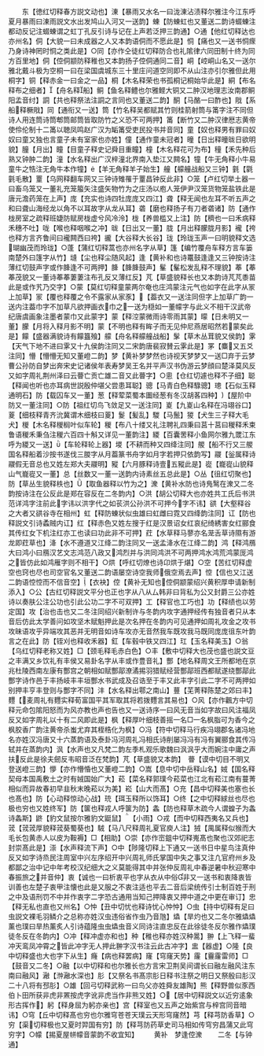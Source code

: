 <!-- { "loadSidebar": true } -->
　　东【徳红切释春方説文动也】涷【暴雨又水名一曰泷涷沾渍释尔雅注今江东呼夏月暴雨曰涷雨説文水出发鸠山入河又一送韵】蝀【防蝀虹也又董送二韵诗蝃蝀注都动反记注蝃蝀谓之虹丁孔反引诗与记在上声若泛押三韵通】○通【他红切释达也亦州名】侗【大貌一曰未成器之人又本韵语侗而不愿此是】恫【痛也又一送书恫瘝乃身诗神罔时恫之类此是】○同【亦作仝徒红切释防合也礼隂律六同田制十终为同方百里地】侗【倥侗颛防释稚也又本韵扬子倥侗通同二音】峒【崆峒山名又一送尔雅北戴斗极为空桐一曰在梁国虞城东三十里庄问道空同即不从山注亦引尔雅但此用桐字】铜【释赤金一曰金之一品】桐【木名释荣也书孤桐记桐始华此是】絧【布名释布之细者】【舟名释船】鲖【鱼名释鳢也尔雅鲣大铜又二肿汉地理志汝南郡鲖阳孟音纣】詷【共也释祭法注詷之言同也又董送二韵】酮【马酪一曰酢也】戙【系船释橛戙】同【通衔又一送】筒【竹名释吴都赋其竹则桂箭射筒与筩字注不同但诗人用连筒诗筒郫筒邮筒皆取防竹之义恐不可两押】筩【断竹又二肿汉律厯志黄帝使伶伦制十二筩以聴凤鸣赵广汉为缿筩受吏民投书并音同】童【奴也释男有罪曰奴奴曰童又独也言童子未有室家也亦姓】僮【通作童未冠者】曈【日出释曈昽日欲明貌】朣【月出】瞳【目童子释史记舜目重瞳】橦【木名释花可为布】穜【禾先种后熟又钟肿二韵】潼【水名释出广汉梓潼北界南入垫江又闗名】犝【牛无角释小牛易童牛之牿注无角牛本作犝】【羊无角释羊子始生】艟【艨艟战船又三钟】氃【氋氃毛散】罿【乌网释翻车网又三钟诗雉罹于罿昌钟反此非】○笼【卢红切举土器一曰畜乌笼又一董礼充笼箙矢注盛矢物竹为之庄汤以庖人笼伊尹汉笼货物笼盐铁此是唐元澹药笼在上声】庞【充实也诗四牡庞庞又四江】聋【释无闻也左耳不听五声之和曰聋山海经龙以角不以耳故字从龙从耳】砻【磨也释扬子有刀者砻诸】防【通作栊房室之疏释班婕防赋房栊虚兮风冷泠】栊【养兽槛又上注】防【穧也一曰禾病释禾穗不吐】咙【喉也释咽喉之冲】昽【日出又一董】胧【月出释朦胧月影】襱【袴也释方言齐鲁间曰襱闗西曰袴】豅【大谷释大长谷】珑【玲珑玉声一曰明貌释文选瑚幽茂而玲珑】○蓬【蒲红切释蒿也亦州名字从草】篷【编竹覆舟车释方言车篓南楚外曰篷字从竹】塳【尘也释尘随风起】逢【黄补和也诗鼍鼓逢逢又三钟按诗注薄红切鼓声字或作韸逢不可两押】韸【韸韸鼓声】髼【髼松发乱释不理貌】菶【菶菶茂貌又一董诗菶菶萋萋注布孔反又薄红反】芃【草盛貌释长也又本韵诗芃芃黍苗此是或作艽乃交字】○蒙【莫红切释童蒙两尔奄也庄鸿蒙注元气也如字在此字从冡上加草】冡【覆也释覆之令不露家从家豕】【葢衣又一送注同但字上加草广韵一送内注葢巾字不加草凡欲押画衣巾之一送为穏如一董幪字与此义不相干汉武帝纪唐虞画象注墨者蒙巾又此蒙字】蒙【释涳蒙微雨诗零雨其蒙】曚【日未明又一董】朦【月将入释月影不明】蒙【不明也释有眸子而无见仲尼燕居昭然若蒙矣此是】饛【盛器满貌诗有饛簋飱】艨【舟名释艨艟战船】髳【草木丛茸貌又侯韵】雺【天气下地不进曰雺又十九侯韵注同又二宋韵唐裴寂賛云雺此是】罞【麋又五爻注同】懵【懵懵无知又董嶝二韵】梦【黄补梦梦然也诗视天梦梦又一送□弃于云梦曹公孙防自梦出奔宋史记诸侯年表寿梦吴王名并平声汉书伪游云梦顔曰楚泽莫风反又如字周礼荆州泽曰云瞢亡贡亡雄二音又此瞢字】○悤【仓红切遽也释不子细】聪【释闻也听也亦耳病世説殷仲堪父尝患耳聪】骢【马青白色释騄骢】璁【石似玉释通明石】防【载囚车又一董】葱【释荤菜蜀本圗经葱有冬汉胡茖四种】【屋阶中防又一董注同】○防【祖红切鸟飞敛足又一送注同】嵏【九嵏山名释在冯翊谷口】葼【细枝释青齐沇冀谓木细枝曰葼】鬉【髪乱】騣【马鬛】猣【犬生三子释大毛犬】椶【木名释椶榈叶似车轮】稯【布八十缕又礼注聘礼四秉曰莒十莒曰稯释禾束鲁语稯禾秉刍注稯六百四十斛又详见一董韵注】緵【百囊罟释小鱼网尔雅九罭江东呼为緵又一送】【车轮释轮上器】堫【不耕而种又四绛注同】艐【船不行又三艐国名释船着沙按书遂伐三朡字从月葢篆书舟字如月字若押只依韵写】鬷【釡属释诗鬷假无音总也又姓左郑大夫鬷明】豵【六月豚释诗壹五豵此是】嵸【巃嵸山貌释山气巃嵸又一董】总【丝数又一董一送韵内诗素丝五总此是】○丛【徂红切聚也】防【草丛生貌释柣也】【取鱼器释以竹为之】潨【黄补水防也诗鳬鹥在潨又二冬韵按诗注在公反此是郑在容反在二冬韵内】○洪【胡公切释大也亦姓共工氏后书洪范详鸿字注前此字讳以洪字代之如苌洪公孙洪不可押今字不讳】谼【大壑释谷之大者又谼谷寺在相州】虹【释防蝀状似虫雄曰虹雌曰霓又四绛韵注同】讧【防也释説文引诗蟊贼内讧】红【释赤色又姓左搜于红是汉景诏女红哀纪绮綉害女红郦食其传红女下机注红亦工也读曰功此非不可押】荭【水草释马蓼亦名茏舌草诗隰有游龙即荭草也】洚【水不遵道又江绛二韵注同又一送孟洚水在江绛二韵】鸿【释鸿鴈大曰鸿小曰鴈汉艺文志鸿范八政又鸿烈并与洪同鸿洪不可两押鸿水鸿荒鸿蒙厐鸿之皆仿此如鸿雁字则不相干】○烘【呼红切燎也诗卬烘于煁】○空【苦红切释虚空也窍也尽也司空官名又董送二韵语屡空诗空我师俄空焉去声】悾【信也又江送二韵语悾悾而不信音空】【衣袂】倥【黄补无知也倥侗颛蒙绍兴黄积厚申请新制添入】○公【古红切释説文平分也正也字从八从厶韩非曰背私为公又封爵三公亦姓诗以奏肤公注公功也引此公功二字不可双押】工【释官也工巧也】功【释绩也以劳定国】攻【治也击也又二冬注同绍兴新制许与冬韵内攻字通押经传有独音者只从本音后仿此太学善问如攻坚木赋魁押此是次名押在冬韵内可见通押如周礼攻金之攻书攻昧语攻乎异端攻其恶并无明音如诗车攻亦无音然我车既攻我马既同庞庞徂东叶韵言之在此】防【铚刈也释收禾器】釭【车毂中铁又四江】玒【玉名释美玉】○翁【乌红切释老称又姓】□【颈毛释毛赤白色】○丰【敷中切释大也茂也盛也説文豆之丰满又乡饮礼有丰侯又易卦名字从丰或作豊音礼】酆【地名释周文王所都地在京兆杜陵西南左康有酆宫之朝相如赋酆鄗潦潏掦羽猎赋经营酆鄗班西都赋遂绕酆鄗此酆字诗作邑于丰扬岐丰丰垣酆水书武成及召诰至于丰又此丰字引此二字不可两押如别押丰亨丰登则与酆字不同】沣【水名释出鄠之南山】蘴【芜菁释陈楚之郊曰丰】麷【麦周礼有麷实释荀富国平其军取其将若拨麷言其易也】○风【亦作飌方中切释元命包隂阳怒而为风亦教也声也告也又一送诗序一曰风无音当如字故曰风注福凤反又如字周礼以十有二风即此是】枫【释厚叶细枝善摇一名□一名枫脂可为香今之枫胶香广韵注黄帝杀蚩尤弃其桎梏化为枫】○冯【符中切释马行疾冯翊郡名诸冯地名亦姓汉冯唐又十六蒸韵语及泰卦冯河周礼冯相氏诗削屡冯冯有冯有翼郦食其传冯轼并在蒸韵内】沨【水声也又凡梵二韵左季札观乐歌魏曰沨沨乎大而婉注中庸之声扶反此是徐夫劒反韦昭音泛在梵韵】芃【草盛貌又本韵】　瞢【谟中切目不明又登送嶝三韵】懜【亦作懵惛也又董嶝二韵】○嵩【息中切中岳释山名】娀【国名释契母本国禹敷土之时有娀国始广大】菘【菜名释郭璞今菘菜也江北有菘江南有蔓菁相似而异故春初早韭秋末晚菘以为美】崧【山大而髙】○充【昌中切释美也塞也长也髙也】防【心动释惊动心战】珫【珥玉释所以饰耳】○终【之中切释絿丝也尽也极也穷也又姓终军】防【箧也释戎人呼箧为防】螽【防也释草木疏今人谓蝗子为螽诗螽斯】鼨【豹文鼠按尔雅豹文鼮鼠】【小雨】○戎【而中切释西夷名又兵也】茙【茙茙厚貌释茙葵蜀葵也】駥【马八尺释周礼夏官庾人注】狨【禺属释似猴而大毛长包黄赤人以皮为鞍褥】□【相助】○崇【亦作崈鉏中切释嵬髙也聚也汉郊祀志封崇髙此是】漴【水声释流下声】○中【陟隆切释上下通又一送书日中星鸟注真仲反又如字诗烝民注周室中兴左序绍开中兴周礼师氏掌国中失之事又注凢官府州乡及都鄙之治中记中年考校汉纪细大之义莫能得其中并张仲反周礼中春逆暑中秋迎寒中春振旅之并音仲】衷【诚也一曰析衷平也字从衣从中俗非又一送书和衷降衷皆训善也左楚子衷甲注懐也此是又服之不衷注适也平去二音后梁统传引士制百姓于刑之中及语刑罚不中并作衷字二字恐古通用当知己押降衷又押中道之中更在审订】忠【释无私也直也又州名】○忡【丑中切忧也释诗忧心忡忡】○虫【持中切释有足曰虫説文裸毛羽鳞介之总称亦姓汉虫违俗省作虫乃音虺】爞【旱灼也又二冬尔雅爞爞薰也璞曰旱热薰炙人引诗蕴隆虫虫爞虫音义同诗注直忠反在此徐徒冬反尔雅作爞璞徒冬反在冬韵内】○冲【释冲虚亦和也】种【稚也释亦姓汉种暠】翀【上飞释一蜚冲天鸾凤冲霄之皆此冲字无人押此翀字汉书注云此古冲字】盅【器虚】○隆【良中切释盛也大也字下从生】癃【病也释罢病】窿【穹窿天势】霳【靊霳雷师】□【鼓音又二冬】○融【以中切释和也尔雅长也方言宋卫荆吴间谓长曰融左融风注东南曰融风】瀜【浺瀜水深也】肜【又祭名书髙宗肜日释书注祭之明日又祭殷曰肜汉二十八将有邳肜】○雄【回弓切释武称一曰鸟父亦姓舜友雄陶】熊【释野兽似豕西伯卜田所获非虎非罴按虎字讹非虎当作非熊又姓】○【居中切释説文以近穷逺象形古挥作】躬【释身屈为躬亦亲也】宫【释室也又五声之始紫宫与梓宫同音暗讳】○穹【丘中切释髙也穷也尔雅穹苍苍天璞云天形穹窿然】芎【释芎防香草】○穷【渠切释极也又夏时羿国有穷】防【释芎防药草史司马相如传穹穷昌蒲又此穹穷字】○幪【掦夏屋帡幪音蒙韵不收宜知】
　　黄补　梦逢倥潨
　　二冬【与钟通】
